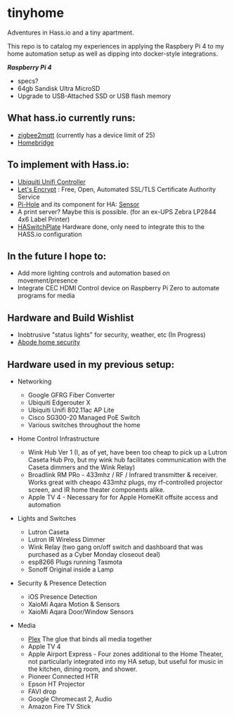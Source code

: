 # tinyhome

Adventures in Hass.io and a tiny apartment.



This repo is to catalog my experiences in applying the Raspbery Pi 4 to my home automation setup as well as dipping into docker-style integrations.


***Raspberry Pi 4***

* specs?
* 64gb Sandisk Ultra MicroSD
* Upgrade to USB-Attached SSD or USB flash memory

## What hass.io currently runs:

* [zigbee2mqtt](https://www.zigbee2mqtt.io/) (currently has a device limit of 25)
* [Homebridge](https://github.com/home-assistant/homebridge-homeassistant)

## To implement with Hass.io:
* [Ubiquiti Unifi Controller](https://unifi-sdn.ubnt.com) 
* [Let's Encrypt](https://letsencrypt.org) : Free, Open, Automated SSL/TLS Certificate Authority Service
* [Pi-Hole](https://pi-hole.net/) and its component for HA: [Sensor](https://home-assistant.io/components/sensor.pi_hole/)
* A print server?  Maybe this is possible.  (for an ex-UPS Zebra LP2844 4x6 Label Printer)
* [HASwitchPlate](https://github.com/aderusha/HASwitchPlate) Hardware done, only need to integrate this to the HASS.io configuration 


## In the future I hope to:
* Add more lighting controls and automation based on movement/presence
* Integrate CEC HDMI Control device on Raspberry Pi Zero to automate programs for media


## Hardware and Build Wishlist
* Inobtrusive "status lights" for security, weather, etc (In Progress)
* [Abode home security](https://home-assistant.io/components/alarm_control_panel.abode/)








## Hardware used in my previous setup:
  
  * Networking
    * Google GFRG Fiber Converter
    * Ubiquiti Edgerouter X    
    * Ubiquiti Unifi 802.11ac AP Lite
    * Cisco SG300-20 Managed PoE Switch
    * Various switches throughout the home
  * Home Control Infrastructure
    * Wink Hub Ver 1 (I, as of yet, have been too cheap to pick up a Lutron Caseta Hub Pro, but my wink hub facilitates communication with the Caseta dimmers and the Wink Relay)
    * Broadlink RM PRo - 433mhz / RF / Infrared transmitter & receiver.  Works great with cheapo 433mhz plugs, my rf-controlled projector screen, and IR home theater components alike.
    * Apple TV 4 - Necessary for for Apple HomeKit offsite access and automation

  * Lights and Switches
    * Lutron Caseta
    * Lutron IR Wireless Dimmer
    * Wink Relay (two gang on/off switch and dashboard that was purchased as a Cyber Monday closeout deal)
    * esp8266 Plugs running Tasmota
    * Sonoff Original inside a Lamp
    
  * Security & Presence Detection
    * iOS Presence Detection
    * XaioMi Aqara Motion & Sensors
    * XaioMi Aqara Door/Window Sensors
 
    
  * Media
    * [Plex](https://www.plex.tv/) The glue that binds all media together
    * Apple TV 4
    * Apple Airport Express - Four zones additional to the Home Theater, not particularly integrated into my HA setup, but useful for music in the kitchen, dining room, and shower.
    * Pioneer Connected HTR
    * Epson HT Projector
    * FAVI drop
    * Google Chromecast 2, Audio
    * Amazon Fire TV Stick
 
